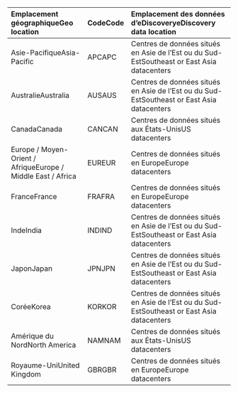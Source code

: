 
|<span data-ttu-id="857cd-101">**Emplacement géographique**</span><span class="sxs-lookup"><span data-stu-id="857cd-101">**Geo location**</span></span>             |<span data-ttu-id="857cd-102">**Code**</span><span class="sxs-lookup"><span data-stu-id="857cd-102">**Code**</span></span>|<span data-ttu-id="857cd-103">**Emplacement des données d’eDiscovery**</span><span class="sxs-lookup"><span data-stu-id="857cd-103">**eDiscovery data location**</span></span>      |
|:----------------------------|:-------|:---------------------------------|
|<span data-ttu-id="857cd-104">Asie-Pacifique</span><span class="sxs-lookup"><span data-stu-id="857cd-104">Asia-Pacific</span></span>                 |<span data-ttu-id="857cd-105">APC</span><span class="sxs-lookup"><span data-stu-id="857cd-105">APC</span></span>     |<span data-ttu-id="857cd-106">Centres de données situés en Asie de l’Est ou du Sud-Est</span><span class="sxs-lookup"><span data-stu-id="857cd-106">Southeast or East Asia datacenters</span></span>|
|<span data-ttu-id="857cd-107">Australie</span><span class="sxs-lookup"><span data-stu-id="857cd-107">Australia</span></span>                    |<span data-ttu-id="857cd-108">AUS</span><span class="sxs-lookup"><span data-stu-id="857cd-108">AUS</span></span>     |<span data-ttu-id="857cd-109">Centres de données situés en Asie de l’Est ou du Sud-Est</span><span class="sxs-lookup"><span data-stu-id="857cd-109">Southeast or East Asia datacenters</span></span>|
|<span data-ttu-id="857cd-110">Canada</span><span class="sxs-lookup"><span data-stu-id="857cd-110">Canada</span></span>                       |<span data-ttu-id="857cd-111">CAN</span><span class="sxs-lookup"><span data-stu-id="857cd-111">CAN</span></span>     |<span data-ttu-id="857cd-112">Centres de données situés aux États-Unis</span><span class="sxs-lookup"><span data-stu-id="857cd-112">US datacenters</span></span>                    |
|<span data-ttu-id="857cd-113">Europe / Moyen-Orient / Afrique</span><span class="sxs-lookup"><span data-stu-id="857cd-113">Europe / Middle East / Africa</span></span>|<span data-ttu-id="857cd-114">EUR</span><span class="sxs-lookup"><span data-stu-id="857cd-114">EUR</span></span>     |<span data-ttu-id="857cd-115">Centres de données situés en Europe</span><span class="sxs-lookup"><span data-stu-id="857cd-115">Europe datacenters</span></span>                |
|<span data-ttu-id="857cd-116">France</span><span class="sxs-lookup"><span data-stu-id="857cd-116">France</span></span>                       |<span data-ttu-id="857cd-117">FRA</span><span class="sxs-lookup"><span data-stu-id="857cd-117">FRA</span></span>     |<span data-ttu-id="857cd-118">Centres de données situés en Europe</span><span class="sxs-lookup"><span data-stu-id="857cd-118">Europe datacenters</span></span>                |
|<span data-ttu-id="857cd-119">Inde</span><span class="sxs-lookup"><span data-stu-id="857cd-119">India</span></span>                        |<span data-ttu-id="857cd-120">IND</span><span class="sxs-lookup"><span data-stu-id="857cd-120">IND</span></span>     |<span data-ttu-id="857cd-121">Centres de données situés en Asie de l’Est ou du Sud-Est</span><span class="sxs-lookup"><span data-stu-id="857cd-121">Southeast or East Asia datacenters</span></span>|
|<span data-ttu-id="857cd-122">Japon</span><span class="sxs-lookup"><span data-stu-id="857cd-122">Japan</span></span>                        |<span data-ttu-id="857cd-123">JPN</span><span class="sxs-lookup"><span data-stu-id="857cd-123">JPN</span></span>     |<span data-ttu-id="857cd-124">Centres de données situés en Asie de l’Est ou du Sud-Est</span><span class="sxs-lookup"><span data-stu-id="857cd-124">Southeast or East Asia datacenters</span></span>|
|<span data-ttu-id="857cd-125">Corée</span><span class="sxs-lookup"><span data-stu-id="857cd-125">Korea</span></span>                        |<span data-ttu-id="857cd-126">KOR</span><span class="sxs-lookup"><span data-stu-id="857cd-126">KOR</span></span>     |<span data-ttu-id="857cd-127">Centres de données situés en Asie de l’Est ou du Sud-Est</span><span class="sxs-lookup"><span data-stu-id="857cd-127">Southeast or East Asia datacenters</span></span>|
|<span data-ttu-id="857cd-128">Amérique du Nord</span><span class="sxs-lookup"><span data-stu-id="857cd-128">North America</span></span>                |<span data-ttu-id="857cd-129">NAM</span><span class="sxs-lookup"><span data-stu-id="857cd-129">NAM</span></span>     |<span data-ttu-id="857cd-130">Centres de données situés aux États-Unis</span><span class="sxs-lookup"><span data-stu-id="857cd-130">US datacenters</span></span>                    |
|<span data-ttu-id="857cd-131">Royaume-Uni</span><span class="sxs-lookup"><span data-stu-id="857cd-131">United Kingdom</span></span>               |<span data-ttu-id="857cd-132">GBR</span><span class="sxs-lookup"><span data-stu-id="857cd-132">GBR</span></span>     |<span data-ttu-id="857cd-133">Centres de données situés en Europe</span><span class="sxs-lookup"><span data-stu-id="857cd-133">Europe datacenters</span></span>                |
